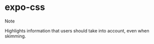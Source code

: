 # expo-css
> [!NOTE]  
> Highlights information that users should take into account, even when skimming.
